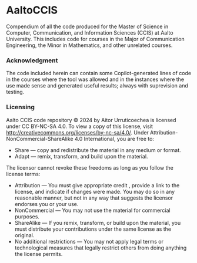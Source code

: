 # AaltoCCIS
Compendium of all the code produced for the Master of Science in Computer, Communication, and Information Sciences (CCIS) at Aalto University. 
This includes code for courses in the Major of Communication Engineering, the Minor in Mathematics, and other unrelated courses.


### Acknowledgment
The code included herein can contain some Copilot-generated lines of code in the courses where the tool was allowed and in the instances where the use made sense and generated useful results; always with suprevision and testing.


### Licensing
Aalto CCIS code repository © 2024 by Aitor Urruticoechea is licensed under CC BY-NC-SA 4.0.
To view a copy of this license, visit http://creativecommons.org/licenses/by-nc-sa/4.0/.
Under Attribution-NonCommercial-ShareAlike 4.0 International, you are free to:
- Share — copy and redistribute the material in any medium or format.
- Adapt — remix, transform, and build upon the material.

The licensor cannot revoke these freedoms as long as you follow the license terms:
- Attribution — You must give appropriate credit , provide a link to the license, and indicate if changes were made. You may do so in any reasonable manner, but not in any way that suggests the licensor endorses you or your use.
- NonCommercial — You may not use the material for commercial purposes.
- ShareAlike — If you remix, transform, or build upon the material, you must distribute your contributions under the same license as the original. 
- No additional restrictions — You may not apply legal terms or technological measures that legally restrict others from doing anything the license permits.
